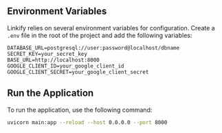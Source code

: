 ## Environment Variables

Linkify relies on several environment variables for configuration. Create a `.env` file in the root of the project and add the following variables:

```env
DATABASE_URL=postgresql://user:password@localhost/dbname
SECRET_KEY=your_secret_key
BASE_URL=http://localhost:8000
GOOGLE_CLIENT_ID=your_google_client_id
GOOGLE_CLIENT_SECRET=your_google_client_secret
```

## Run the Application
To run the application, use the following command:

```bash
uvicorn main:app --reload --host 0.0.0.0 --port 8000
```
